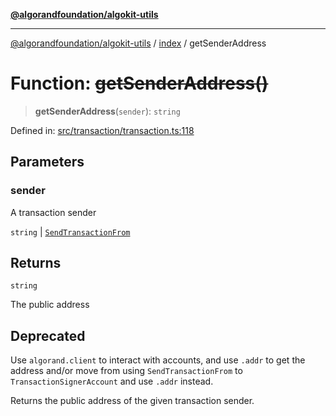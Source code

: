 [**@algorandfoundation/algokit-utils**](../../README.md)

***

[@algorandfoundation/algokit-utils](../../README.md) / [index](../README.md) / getSenderAddress

# Function: ~~getSenderAddress()~~

> **getSenderAddress**(`sender`): `string`

Defined in: [src/transaction/transaction.ts:118](https://github.com/algorandfoundation/algokit-utils-ts/blob/main/src/transaction/transaction.ts#L118)

## Parameters

### sender

A transaction sender

`string` | [`SendTransactionFrom`](../../types/transaction/type-aliases/SendTransactionFrom.md)

## Returns

`string`

The public address

## Deprecated

Use `algorand.client` to interact with accounts, and use `.addr` to get the address
and/or move from using `SendTransactionFrom` to `TransactionSignerAccount` and use `.addr` instead.

Returns the public address of the given transaction sender.
